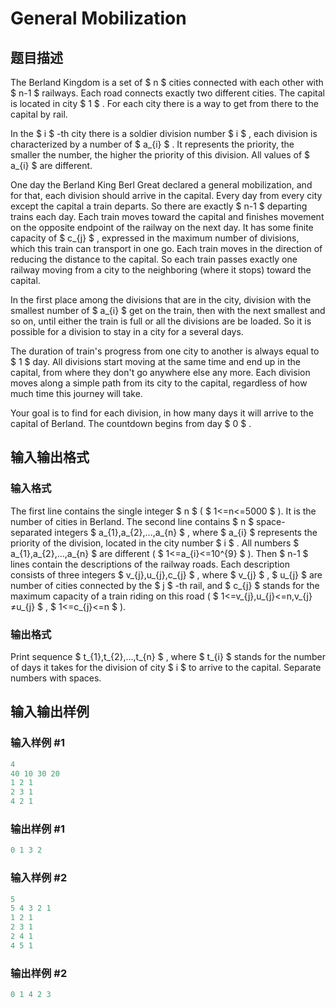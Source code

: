 # General Mobilization

## 题目描述

The Berland Kingdom is a set of $ n $ cities connected with each other with $ n-1 $ railways. Each road connects exactly two different cities. The capital is located in city $ 1 $ . For each city there is a way to get from there to the capital by rail.

In the $ i $ -th city there is a soldier division number $ i $ , each division is characterized by a number of $ a_{i} $ . It represents the priority, the smaller the number, the higher the priority of this division. All values of $ a_{i} $ are different.

One day the Berland King Berl Great declared a general mobilization, and for that, each division should arrive in the capital. Every day from every city except the capital a train departs. So there are exactly $ n-1 $ departing trains each day. Each train moves toward the capital and finishes movement on the opposite endpoint of the railway on the next day. It has some finite capacity of $ c_{j} $ , expressed in the maximum number of divisions, which this train can transport in one go. Each train moves in the direction of reducing the distance to the capital. So each train passes exactly one railway moving from a city to the neighboring (where it stops) toward the capital.

In the first place among the divisions that are in the city, division with the smallest number of $ a_{i} $ get on the train, then with the next smallest and so on, until either the train is full or all the divisions are be loaded. So it is possible for a division to stay in a city for a several days.

The duration of train's progress from one city to another is always equal to $ 1 $ day. All divisions start moving at the same time and end up in the capital, from where they don't go anywhere else any more. Each division moves along a simple path from its city to the capital, regardless of how much time this journey will take.

Your goal is to find for each division, in how many days it will arrive to the capital of Berland. The countdown begins from day $ 0 $ .

## 输入输出格式

### 输入格式

The first line contains the single integer $ n $ ( $ 1<=n<=5000 $ ). It is the number of cities in Berland. The second line contains $ n $ space-separated integers $ a_{1},a_{2},...,a_{n} $ , where $ a_{i} $ represents the priority of the division, located in the city number $ i $ . All numbers $ a_{1},a_{2},...,a_{n} $ are different ( $ 1<=a_{i}<=10^{9} $ ). Then $ n-1 $ lines contain the descriptions of the railway roads. Each description consists of three integers $ v_{j},u_{j},c_{j} $ , where $ v_{j} $ , $ u_{j} $ are number of cities connected by the $ j $ -th rail, and $ c_{j} $ stands for the maximum capacity of a train riding on this road ( $ 1<=v_{j},u_{j}<=n,v_{j}≠u_{j} $ , $ 1<=c_{j}<=n $ ).

### 输出格式

Print sequence $ t_{1},t_{2},...,t_{n} $ , where $ t_{i} $ stands for the number of days it takes for the division of city $ i $ to arrive to the capital. Separate numbers with spaces.

## 输入输出样例

### 输入样例 #1

```cpp
4
40 10 30 20
1 2 1
2 3 1
4 2 1

```
### 输出样例 #1

```cpp
0 1 3 2 
```


### 输入样例 #2

```cpp
5
5 4 3 2 1
1 2 1
2 3 1
2 4 1
4 5 1

```
### 输出样例 #2

```cpp
0 1 4 2 3 
```


